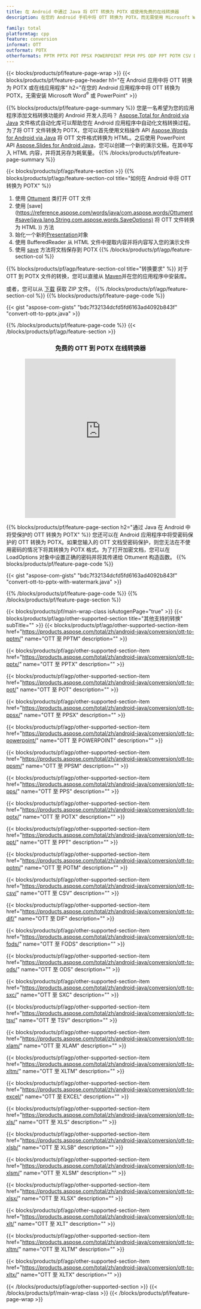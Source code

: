```yaml
---
title: 在 Android 中通过 Java 将 OTT 转换为 POTX 或使用免费的在线转换器
description: 在您的 Android 手机中将 OTT 转换为 POTX，而无需使用 Microsoft Word 的 PowerPoint 或在线。在集成代码之前快速测试免费的 CSV 到 DOC 在线转换器。

family: total
platformtag: cpp
feature: conversion
informat: OTT
outformat: POTX
otherformats: PPTM PPTX POT PPSX POWERPOINT PPSM PPS ODP PPT POTM CSV DIF FODS ODS SXC TSV XLAM XLTM EXCEL XLS XLSB XLSM XLSX XLT XLTM XLTX
---
```

{{< blocks/products/pf/feature-page-wrap >}}
{{< blocks/products/pf/feature-page-header h1="在 Android 应用中将 OTT 转换为 POTX 或在线应用程序" h2="在您的 Android 应用程序中将 OTT 转换为 POTX，无需安装 Microsoft Word<sup>&reg;</sup> 或 PowerPoint" >}}

{{% blocks/products/pf/feature-page-summary %}}
您是一名希望为您的应用程序添加文档转换功能的 Android 开发人员吗？ [Aspose.Total for Android via Java](https://products.aspose.com/total/android-java/) 文件格式自动化库可以帮助您在 Android 应用程序中自动化文档转换过程。为了将 OTT 文件转换为 POTX，您可以首先使用文档操作 API [Aspose.Words for Android via Java](https://products.aspose.com/words/android-java/) 将 OTT 文件格式转换为 HTML。之后使用 PowerPoint API [Aspose.Slides for Android Java](https://products.aspose.com/slides/android-java/)，您可以创建一个新的演示文稿，在其中写入 HTML 内容，并将其另存为耗氧量。 
{{% /blocks/products/pf/feature-page-summary  %}}

{{< blocks/products/pf/agp/feature-section >}}
{{% blocks/products/pf/agp/feature-section-col title="如何在 Android 中将 OTT 转换为 POTX" %}}
1. 使用 [Ottument](https://reference.aspose.com/words/java/com.aspose.words/Ottument) 类打开 OTT 文件
2. 使用 [save](https://reference.aspose.com/words/java/com.aspose.words/Ottument#save(java.lang.String,com.aspose.words.SaveOptions) 将 OTT 文件转换为 HTML )) 方法
3. 始化一个新的[Presentation](https://reference.aspose.com/slides/java/com.aspose.slides/Presentation)对象
5. 使用 BufferedReader 从 HTML 文件中提取内容并将内容写入您的演示文件
6. 使用 [save](https://reference.aspose.com/slides/java/com.aspose.slides/Presentation#save-java.io.OutputStream-int-) 方法将文档保存到 POTX
{{% /blocks/products/pf/agp/feature-section-col %}}

{{% blocks/products/pf/agp/feature-section-col title="转换要求" %}}
对于 OTT 到 POTX 文件的转换，您可以直接从 [Maven](https://releases.aspose.com/total/java/)并在您的应用程序中安装库。

或者，您可以从 [下载](https://releases.aspose.com/total/androidjava) 获取 ZIP 文件。
{{% /blocks/products/pf/agp/feature-section-col %}}
{{% blocks/products/pf/feature-page-code %}}

{{< gist "aspose-com-gists" "bdc7f32134dcfd5fd6163ad4092b843f" "convert-ott-to-pptx.java" >}}



{{% /blocks/products/pf/feature-page-code %}}
{{< /blocks/products/pf/agp/feature-section >}}

<div class="container-fluid agp-content bg-white aboutfile box-1 vh100 section nopbtm">
<div class=container>
<div class=row>
<div class="demobox tc col-md-12 padding-0" align="center">

<h3>免费的 OTT 到 POTX 在线转换器</h3>

<iframe style="border: none; height: 426px;" scrolling="no" src="https://total-conversion-app-65z5r2lp.qa.k8s.dynabic.com/?to=potx&from=ott" id="child-iframe" width="80%"></iframe>

</div></div>
</div></div>

{{% blocks/products/pf/feature-page-section  h2="通过 Java 在 Android 中将受保护的 OTT 转换为 POTX" %}}
您还可以在 Android 应用程序中将受密码保护的 OTT 转换为 POTX。如果您输入的 OTT 文档受密码保护，则您无法在不使用密码的情况下将其转换为 POTX 格式。为了打开加密文档，您可以在 LoadOptions 对象中设置正确的密码并将其传递给 Ottument 构造函数。
{{% blocks/products/pf/feature-page-code %}}

{{< gist "aspose-com-gists" "bdc7f32134dcfd5fd6163ad4092b843f" "convert-ott-to-pptx-with-watermark.java" >}}

{{% /blocks/products/pf/feature-page-code  %}}
{{% /blocks/products/pf/feature-page-section %}}

{{< blocks/products/pf/main-wrap-class isAutogenPage="true" >}}
{{< blocks/products/pf/agp/other-supported-section title="其他支持的转换" subTitle="" >}}
{{< blocks/products/pf/agp/other-supported-section-item href="https://products.aspose.com/total/zh/android-java/conversion/ott-to-pptm/" name="OTT 至 PPTM" description="" >}}

{{< blocks/products/pf/agp/other-supported-section-item href="https://products.aspose.com/total/zh/android-java/conversion/ott-to-pptx/" name="OTT 至 PPTX" description="" >}}

{{< blocks/products/pf/agp/other-supported-section-item href="https://products.aspose.com/total/zh/android-java/conversion/ott-to-pot/" name="OTT 至 POT" description="" >}}

{{< blocks/products/pf/agp/other-supported-section-item href="https://products.aspose.com/total/zh/android-java/conversion/ott-to-ppsx/" name="OTT 至 PPSX" description="" >}}

{{< blocks/products/pf/agp/other-supported-section-item href="https://products.aspose.com/total/zh/android-java/conversion/ott-to-powerpoint/" name="OTT 至 POWERPOINT" description="" >}}

{{< blocks/products/pf/agp/other-supported-section-item href="https://products.aspose.com/total/zh/android-java/conversion/ott-to-ppsm/" name="OTT 至 PPSM" description="" >}}

{{< blocks/products/pf/agp/other-supported-section-item href="https://products.aspose.com/total/zh/android-java/conversion/ott-to-pps/" name="OTT 至 PPS" description="" >}}

{{< blocks/products/pf/agp/other-supported-section-item href="https://products.aspose.com/total/zh/android-java/conversion/ott-to-potx/" name="OTT 至 POTX" description="" >}}

{{< blocks/products/pf/agp/other-supported-section-item href="https://products.aspose.com/total/zh/android-java/conversion/ott-to-ppt/" name="OTT 至 PPT" description="" >}}

{{< blocks/products/pf/agp/other-supported-section-item href="https://products.aspose.com/total/zh/android-java/conversion/ott-to-potm/" name="OTT 至 POTM" description="" >}}

{{< blocks/products/pf/agp/other-supported-section-item href="https://products.aspose.com/total/zh/android-java/conversion/ott-to-csv/" name="OTT 至 CSV" description="" >}}

{{< blocks/products/pf/agp/other-supported-section-item href="https://products.aspose.com/total/zh/android-java/conversion/ott-to-dif/" name="OTT 至 DIF" description="" >}}

{{< blocks/products/pf/agp/other-supported-section-item href="https://products.aspose.com/total/zh/android-java/conversion/ott-to-fods/" name="OTT 至 FODS" description="" >}}

{{< blocks/products/pf/agp/other-supported-section-item href="https://products.aspose.com/total/zh/android-java/conversion/ott-to-ods/" name="OTT 至 ODS" description="" >}}

{{< blocks/products/pf/agp/other-supported-section-item href="https://products.aspose.com/total/zh/android-java/conversion/ott-to-sxc/" name="OTT 至 SXC" description="" >}}

{{< blocks/products/pf/agp/other-supported-section-item href="https://products.aspose.com/total/zh/android-java/conversion/ott-to-tsv/" name="OTT 至 TSV" description="" >}}

{{< blocks/products/pf/agp/other-supported-section-item href="https://products.aspose.com/total/zh/android-java/conversion/ott-to-xlam/" name="OTT 至 XLAM" description="" >}}

{{< blocks/products/pf/agp/other-supported-section-item href="https://products.aspose.com/total/zh/android-java/conversion/ott-to-xltm/" name="OTT 至 XLTM" description="" >}}

{{< blocks/products/pf/agp/other-supported-section-item href="https://products.aspose.com/total/zh/android-java/conversion/ott-to-excel/" name="OTT 至 EXCEL" description="" >}}

{{< blocks/products/pf/agp/other-supported-section-item href="https://products.aspose.com/total/zh/android-java/conversion/ott-to-xls/" name="OTT 至 XLS" description="" >}}

{{< blocks/products/pf/agp/other-supported-section-item href="https://products.aspose.com/total/zh/android-java/conversion/ott-to-xlsb/" name="OTT 至 XLSB" description="" >}}

{{< blocks/products/pf/agp/other-supported-section-item href="https://products.aspose.com/total/zh/android-java/conversion/ott-to-xlsm/" name="OTT 至 XLSM" description="" >}}

{{< blocks/products/pf/agp/other-supported-section-item href="https://products.aspose.com/total/zh/android-java/conversion/ott-to-xlsx/" name="OTT 至 XLSX" description="" >}}

{{< blocks/products/pf/agp/other-supported-section-item href="https://products.aspose.com/total/zh/android-java/conversion/ott-to-xlt/" name="OTT 至 XLT" description="" >}}

{{< blocks/products/pf/agp/other-supported-section-item href="https://products.aspose.com/total/zh/android-java/conversion/ott-to-xltm/" name="OTT 至 XLTM" description="" >}}

{{< blocks/products/pf/agp/other-supported-section-item href="https://products.aspose.com/total/zh/android-java/conversion/ott-to-xltx/" name="OTT 至 XLTX" description="" >}}


{{< /blocks/products/pf/agp/other-supported-section >}}
{{< /blocks/products/pf/main-wrap-class >}}
{{< /blocks/products/pf/feature-page-wrap >}}